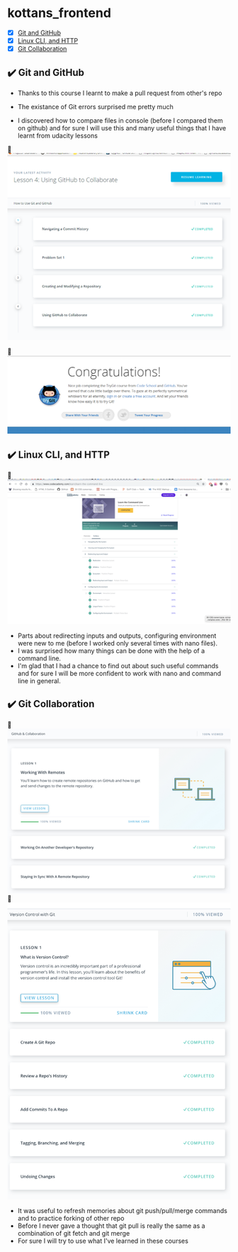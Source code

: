 # kottans_frontend

- [x] [Git and GitHub](https://github.com/earthaddicted/kottans_frontend/blob/master/README.md#heavy_check_mark-git-and-github)
- [x] [Linux CLI, and HTTP](https://github.com/earthaddicted/kottans_frontend/blob/master/README.md#heavy_check_mark-linux-cli-and-http)
- [x] [Git Collaboration](https://github.com/earthaddicted/kottans_frontend/blob/master/README.md#heavy_check_mark-git-collaboration)

## :heavy_check_mark: Git and GitHub

- Thanks to this course I learnt to make a pull request from other's repo

- The existance of Git errors surprised me pretty much

- I discovered how to compare files in console (before I compared them on github) and for sure I will use this and many useful  things that I have learnt from udacity lessons

:paperclip: ![Screenshot](task_0/udacity_task_0_git.png)

:paperclip: ![Screenshot](task_0/tryGithub_task_0_git.png)


## :heavy_check_mark: Linux CLI, and HTTP

:paperclip: ![Screenshot](task_linux_cli/LearnTheCommandLine|Codecademy.png)
- 	Parts about redirecting inputs and outputs, configuring environment were new to me (before I worked only several times with nano files).
-	I was surprised how many things can be done with the help of a command line.
-	I'm glad that I had a chance to find out about such useful commands and for sure I will be more confident to work with nano and command line in general.


## :heavy_check_mark: Git Collaboration

:paperclip: ![Screenshot](task_git_collaboration/GitHub&Collaboration-Udacity.jpg)
:paperclip: ![Screenshot](task_git_collaboration/VersionControlwithGit-Udacity.png)

- It was useful to refresh memories about git push/pull/merge commands and to practice forking of other repo
- Before I never gave a thought that git pull is really the same as a combination of git fetch and git merge
- For sure I will try to use what I've learned in these courses
